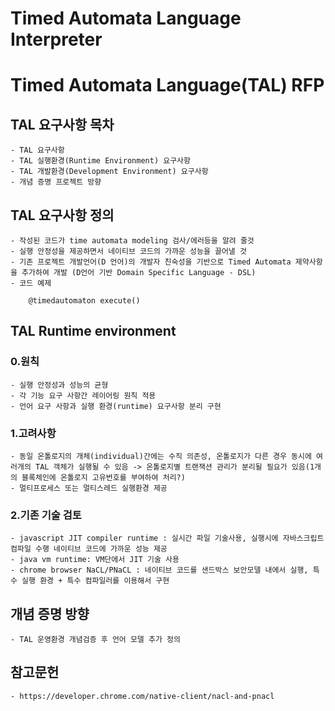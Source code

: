 # Timed Automata Language Interpreter

# Timed Automata Language(TAL) RFP

## TAL 요구사항 목차
    - TAL 요구사항
    - TAL 실행환경(Runtime Environment) 요구사항
    - TAL 개발환경(Development Environment) 요구사항
    - 개념 증명 프로젝트 방향

## TAL 요구사항 정의
    - 작성된 코드가 time automata modeling 검사/에러등을 알려 줄것
    - 실행 안정성을 제공하면서 네이티브 코드의 가까운 성능을 끌어낼 것  
    - 기존 프로젝트 개발언어(D 언어)의 개발자 친숙성을 기반으로 Timed Automata 제약사항을 추가하여 개발 (D언어 기반 Domain Specific Language - DSL)
    - 코드 예제
```
    @timedautomaton execute()
```

## TAL Runtime environment

### 0.원칙
    - 실행 안정성과 성능의 균형
    - 각 기능 요구 사항간 레이어링 원칙 적용
    - 언어 요구 사항과 실행 환경(runtime) 요구사항 분리 구현

### 1.고려사항
    - 동일 온톨로지의 개체(individual)간에는 수직 의존성, 온톨로지가 다른 경우 동시에 여러개의 TAL 객체가 실행될 수 있음 -> 온톨로지별 트랜잭션 관리가 분리될 필요가 있음(1개의 블록체인에 온톨로지 고유번호를 부여하여 처리?)
    - 멀티프로세스 또는 멀티스레드 실행환경 제공

### 2.기존 기술 검토
    - javascript JIT compiler runtime : 실시간 파일 기술사용, 실행시에 자바스크립트 컴파일 수행 네이티브 코드에 가까운 성능 제공
    - java vm runtime: VM단에서 JIT 기술 사용
    - chrome browser NaCL/PNaCL : 네이티브 코드를 샌드박스 보안모델 내에서 실행, 특수 실행 환경 + 특수 컴파일러를 이용해서 구현

## 개념 증명 방향
    - TAL 운영환경 개념검증 후 언어 모델 추가 정의

## 참고문헌
    - https://developer.chrome.com/native-client/nacl-and-pnacl

